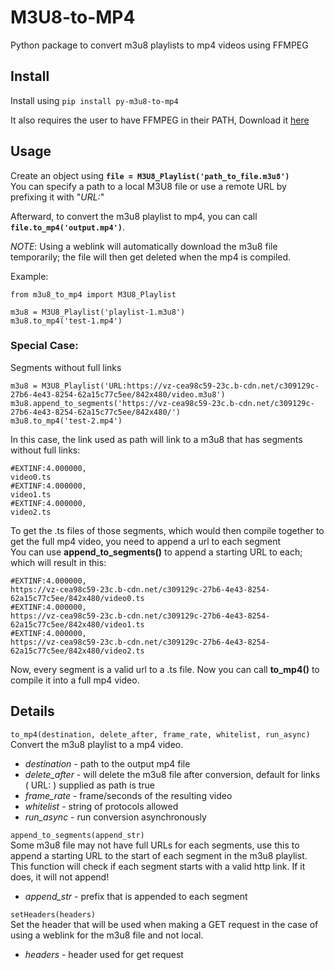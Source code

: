 # M3U8-to-MP4
Python package to convert m3u8 playlists to mp4 videos using FFMPEG

## Install
Install using `pip install py-m3u8-to-mp4`

It also requires the user to have FFMPEG in their PATH, Download it [here](https://ffmpeg.org/download.html)

## Usage
Create an object using **`file = M3U8_Playlist('path_to_file.m3u8')`**\
You can specify a path to a local M3U8 file or use a remote URL by prefixing it with  "*URL:*"

Afterward, to convert the m3u8 playlist to mp4, you can call **`file.to_mp4('output.mp4')`**.

*NOTE*: Using a weblink will automatically download the m3u8 file temporarily; the file will then get deleted when the mp4 is compiled.

Example:
```
from m3u8_to_mp4 import M3U8_Playlist

m3u8 = M3U8_Playlist('playlist-1.m3u8')
m3u8.to_mp4('test-1.mp4')
```
### Special Case:
Segments without full links
```
m3u8 = M3U8_Playlist('URL:https://vz-cea98c59-23c.b-cdn.net/c309129c-27b6-4e43-8254-62a15c77c5ee/842x480/video.m3u8')
m3u8.append_to_segments('https://vz-cea98c59-23c.b-cdn.net/c309129c-27b6-4e43-8254-62a15c77c5ee/842x480/')
m3u8.to_mp4('test-2.mp4')
```
In this case, the link used as path will link to a m3u8 that has segments without full links:
```
#EXTINF:4.000000,
video0.ts
#EXTINF:4.000000,
video1.ts
#EXTINF:4.000000,
video2.ts
```
To get the .ts files of those segments, which would then compile together to get the full mp4 video, you need to append a url to each segment\
You can use **append_to_segments()** to append a starting URL to each; which will result in this:
```
#EXTINF:4.000000,
https://vz-cea98c59-23c.b-cdn.net/c309129c-27b6-4e43-8254-62a15c77c5ee/842x480/video0.ts
#EXTINF:4.000000,
https://vz-cea98c59-23c.b-cdn.net/c309129c-27b6-4e43-8254-62a15c77c5ee/842x480/video1.ts
#EXTINF:4.000000,
https://vz-cea98c59-23c.b-cdn.net/c309129c-27b6-4e43-8254-62a15c77c5ee/842x480/video2.ts
```
Now, every segment is a valid url to a .ts file. Now you can call **to_mp4()** to compile it into a full mp4 video.

## Details
`to_mp4(destination, delete_after, frame_rate, whitelist, run_async)`\
Convert the m3u8 playlist to a mp4 video.
- *destination* - path to the output mp4 file
- *delete_after* - will delete the m3u8 file after conversion, default for links ( URL: ) supplied as path is true
- *frame_rate* - frame/seconds of the resulting video
- *whitelist* - string of protocols allowed
- *run_async* - run conversion asynchronously

`append_to_segments(append_str)`\
Some m3u8 file may not have full URLs for each segments, use this to append a starting URL to the start of each segment in the m3u8 playlist.
This function will check if each segment starts with a valid http link. If it does, it will not append!
- *append_str* - prefix that is appended to each segment

`setHeaders(headers)`\
Set the header that will be used when making a GET request in the case of using a weblink for the m3u8 file and not local.
- *headers* - header used for get request